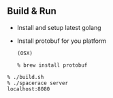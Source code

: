 Build & Run 
-----------

* Install and setup latest golang 
* Install protobuf for you platform
    
      (OSX)
      
      % brew install protobuf

`% ./build.sh` <br>
`% ./spacerace server` <br>
`localhost:8080` <br>



